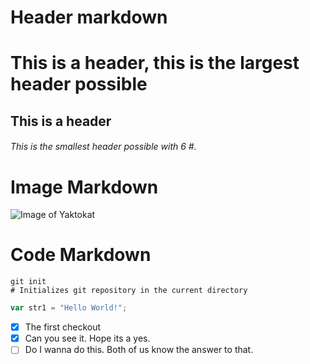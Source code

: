 # Header markdown

# This is a header, this is the largest header possible
## This is a header
###### This is the smallest header possible with 6 #.

# Image Markdown

![Image of Yaktokat](https://octodex.github.com/images/yaktocat.png)

# Code Markdown

```shell
git init
# Initializes git repository in the current directory
```

```javascript
var str1 = "Hello World!";
```

- [x] The first checkout
- [x] Can you see it. Hope its a yes.
- [ ] Do I wanna do this. Both of us know the answer to that. 
